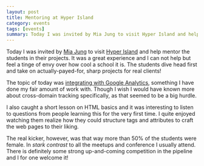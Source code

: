 ```yaml
---
layout: post
title: Mentoring at Hyper Island
category: events
tags: [events]
summary: Today I was invited by Mia Jung to visit Hyper Island and help mentor the students in their projects. It was a great experience and I can not help but feel a tinge of envy over how cool a school it is.
---
```

Today I was invited by [Mia Jung](https://twitter.com/miajung) to visit [Hyper Island](http://www.hyperisland.com/) and help mentor the students in their projects. It was a great experience and I can not help but feel a tinge of envy over how cool a school it is. The students dive head first and take on actually-payed-for, sharp projects for real clients!

The topic of today was [integrating with Google Analytics](/google-analytics/), something I have done my fair amount of work with. Though I wish I would have known more about cross-domain tracking specifically, as that seemed to be a big hurdle.

I also caught a short lesson on HTML basics and it was interesting to listen to questions from people learning this for the very first time. I quite enjoyed watching them realize how they could structure tags and attributes to craft the web pages to their liking.

The real kicker, however, was that way more than 50% of the students were female. In *stark contrast* to all the meetups and conference I usually attend. There is definitely some strong up-and-coming competition in the pipeline and I for one welcome it!

